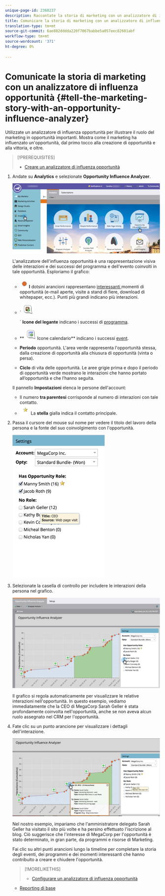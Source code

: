 ```yaml
---
unique-page-id: 2360237
description: Raccontate la storia di marketing con un analizzatore di influenza opportunità - Marketo Docs - Documentazione del prodotto
title: Comunicare la storia di marketing con un analizzatore di influenza opportunità
translation-type: tm+mt
source-git-commit: 6ae882dddda220f7067babbe5a057eec82601abf
workflow-type: tm+mt
source-wordcount: '371'
ht-degree: 0%

---
```



# Comunicate la storia di marketing con un analizzatore di influenza opportunità {#tell-the-marketing-story-with-an-opportunity-influence-analyzer}

Utilizzate un analizzatore di influenza opportunità per illustrare il ruolo del marketing in opportunità importanti. Mostra come il marketing ha influenzato un&#39;opportunità, dal primo tocco alla creazione di opportunità e alla vittoria, e oltre.

>[!PREREQUISITES]
>
>* [Creare un analizzatore di influenza opportunità](create-an-opportunity-influence-analyzer.md)

>



1. Andate su **Analytics** e selezionate **Opportunity Influence Analyzer**.

   ![](assets/analytics-opportunityhand.png)

   L&#39;analizzatore dell&#39;influenza opportunità è una rappresentazione visiva delle interazioni e dei successi del programma e dell&#39;evento coinvolti in tale opportunità. Esploriamo il grafico:

   * ![—](assets/image2014-10-3-13-3a43-3a21.png)**I** dotsini arancioni rappresentano  [interessanti ](https://community.marketo.com/MarketoArticle?id=kA050000000LA1oCAG) momenti di opportunità (e-mail aperte, visite a stand di fiere, download di whitepaper, ecc.). Punti più grandi indicano più interazioni.

   * ` ![—](assets/image2014-10-3-13-3a44-3a9.png)

      ` **Icone del legante** indicano i successi di [programma](https://community.marketo.com/MarketoDeepDive?id=kA5500000008QO6CAM).

   * ** ![—](assets/image2014-10-3-13-3a44-3a40.png) Icone calendario** indicano i successi [event](https://community.marketo.com/MarketoDeepDive?id=kA5500000008QNwCAM).

   * **Periodo** opportunità. L&#39;area verde rappresenta l&#39;opportunità stessa, dalla creazione di opportunità alla chiusura di opportunità (vinta o persa).
   * **Ciclo** di vita delle opportunità. Le aree grigie prima e dopo il periodo di opportunità verde mostrano le interazioni che hanno portato all’opportunità e che l’hanno seguita.

   Il pannello **Impostazioni** elenca le persone dell&#39;account:

   * Il numero **tra parentesi** corrisponde al numero di interazioni con tale contatto.
   * ![—](assets/image2014-10-3-13-3a45-3a9.png)La  **stella** gialla indica il contatto principale.


1. Passa il cursore del mouse sul nome per vedere il titolo del lavoro della persona e la fonte del suo coinvolgimento con l&#39;opportunità.

   ![](assets/image2015-6-23-14-3a43-3a1.png)

1. Selezionate la casella di controllo per includere le interazioni della persona nel grafico.

   ![](assets/image2015-6-23-14-3a43-3a35.png)

   Il grafico si regola automaticamente per visualizzare le relative interazioni nell&#39;opportunità. In questo esempio, vediamo immediatamente che la CEO di MegaCorp Sarah Geller è stata profondamente coinvolta nell&#39;opportunità, anche se non aveva alcun ruolo assegnato nel CRM per l&#39;opportunità.

1. Fate clic su un punto arancione per visualizzare i dettagli dell&#39;interazione.

   ![](assets/image2015-6-23-14-3a44-3a15.png)

   Nel nostro esempio, impariamo che l&#39;amministratore delegato Sarah Geller ha visitato il sito più volte e ha persino effettuato l&#39;iscrizione al blog. Ciò suggerisce che l&#39;interesse di MegaCorp per l&#39;opportunità è stato determinato, in gran parte, da programmi e risorse di Marketing.

   Fai clic su altri punti arancioni lungo la timeline per completare la storia degli eventi, dei programmi e dei momenti interessanti che hanno contribuito a creare e chiudere l&#39;opportunità.

   >[!MORELIKETHIS]
   >
   >
   >
   >    
   >    
   >    * [Configurare un analizzatore di influenza opportunità](configure-an-opportunity-influence-analyzer.md)
      >    
      >    
      >
      >
      >    
      >    
      >    





   * [Reporting di base](https://docs.marketo.com/display/docs/basic+reporting)


